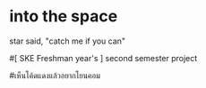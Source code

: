 # into the space
star said, "catch me if you can"

#[ SKE Freshman year's ]
second semester project

#เห็นโค้ดแดงแล้วอยากโยนคอม
